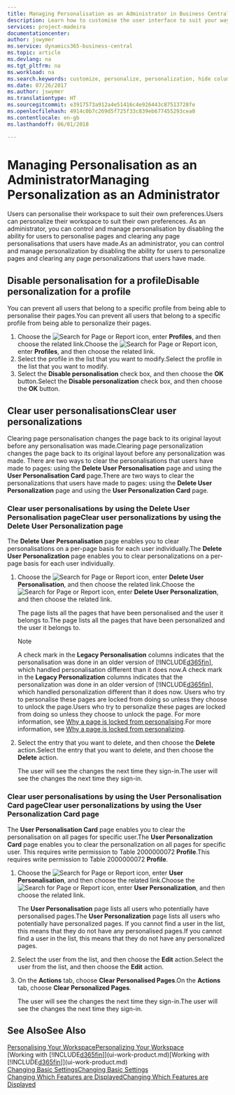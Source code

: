 ```yaml
---
title: Managing Personalisation as an Administrator in Business Central | Microsoft Docs
description: Learn how to customise the user interface to suit your way of working.
services: project-madeira
documentationcenter: 
author: jswymer
ms.service: dynamics365-business-central
ms.topic: article
ms.devlang: na
ms.tgt_pltfrm: na
ms.workload: na
ms.search.keywords: customize, personalize, personalization, hide columns, remove fields, move fields
ms.date: 07/26/2017
ms.author: jswymer
ms.translationtype: HT
ms.sourcegitcommit: e3917573a912a4e51416c4e926443c87513728fe
ms.openlocfilehash: 4914c0b7c269d5f725f33c839eb677455293cea0
ms.contentlocale: en-gb
ms.lasthandoff: 06/01/2018

---
```

# <a name="managing-personalization-as-an-administrator"></a><span data-ttu-id="68281-103">Managing Personalisation as an Administrator</span><span class="sxs-lookup"><span data-stu-id="68281-103">Managing Personalization as an Administrator</span></span>
<!--NAV in the Web client-->
<span data-ttu-id="68281-104">Users can personalise their workspace to suit their own preferences.</span><span class="sxs-lookup"><span data-stu-id="68281-104">Users can personalize their workspace to suit their own preferences.</span></span> <span data-ttu-id="68281-105">As an administrator, you can control and manage personalisation by disabling the ability for users to personalise pages and clearing any page personalisations that users have made.</span><span class="sxs-lookup"><span data-stu-id="68281-105">As an administrator, you can control and manage personalization by disabling the ability for users to personalize pages and clearing any page personalizations that users have made.</span></span>

## <a name="disable-personalization-for-a-profile"></a><span data-ttu-id="68281-106">Disable personalisation for a profile</span><span class="sxs-lookup"><span data-stu-id="68281-106">Disable personalization for a profile</span></span>
<span data-ttu-id="68281-107">You can prevent all users that belong to a specific profile from being able to personalise their pages.</span><span class="sxs-lookup"><span data-stu-id="68281-107">You can prevent all users that belong to a specific profile from being able to personalize their pages.</span></span>
1.  <span data-ttu-id="68281-108">Choose the ![Search for Page or Report](media/ui-search/search_small.png "Search for Page or Report icon") icon, enter **Profiles**, and then choose the related link.</span><span class="sxs-lookup"><span data-stu-id="68281-108">Choose the ![Search for Page or Report](media/ui-search/search_small.png "Search for Page or Report icon") icon, enter **Profiles**, and then choose the related link.</span></span>
2.  <span data-ttu-id="68281-109">Select the profile in the list that you want to modify.</span><span class="sxs-lookup"><span data-stu-id="68281-109">Select the profile in the list that you want to modify.</span></span>
3. <span data-ttu-id="68281-110">Select the **Disable personalisation** check box, and then choose the **OK** button.</span><span class="sxs-lookup"><span data-stu-id="68281-110">Select the **Disable personalization** check box, and then choose the **OK** button.</span></span>

## <a name="clear-user-personalizations"></a><span data-ttu-id="68281-111">Clear user personalisations</span><span class="sxs-lookup"><span data-stu-id="68281-111">Clear user personalizations</span></span>

<span data-ttu-id="68281-112">Clearing page personalisation changes the page back to its original layout before any personalisation was made.</span><span class="sxs-lookup"><span data-stu-id="68281-112">Clearing page personalization changes the page back to its original layout before any personalization was made.</span></span> <span data-ttu-id="68281-113">There are two ways to clear the personalisations that users have made to pages: using the **Delete User Personalisation** page and using the **User Personalisation Card** page.</span><span class="sxs-lookup"><span data-stu-id="68281-113">There are two ways to clear the personalizations that users have made to pages: using the **Delete User Personalization** page and using the **User Personalization Card** page.</span></span>

### <a name="clear-user-personalizations-by-using-the-delete-user-personalization-page"></a><span data-ttu-id="68281-114">Clear user personalisations by using the Delete User Personalisation page</span><span class="sxs-lookup"><span data-stu-id="68281-114">Clear user personalizations by using the Delete User Personalization page</span></span>

<span data-ttu-id="68281-115">The **Delete User Personalisation** page enables you to clear personalisations on a per-page basis for each user individually.</span><span class="sxs-lookup"><span data-stu-id="68281-115">The **Delete User Personalization** page enables you to clear personalizations on a per-page basis for each user individually.</span></span>

1.  <span data-ttu-id="68281-116">Choose the ![Search for Page or Report](media/ui-search/search_small.png "Search for Page or Report icon") icon, enter **Delete User Personalisation**, and then choose the related link.</span><span class="sxs-lookup"><span data-stu-id="68281-116">Choose the ![Search for Page or Report](media/ui-search/search_small.png "Search for Page or Report icon") icon, enter **Delete User Personalization**, and then choose the related link.</span></span>

    <span data-ttu-id="68281-117">The page lists all the pages that have been personalised and the user it belongs to.</span><span class="sxs-lookup"><span data-stu-id="68281-117">The page lists all the pages that have been personalized and the user it belongs to.</span></span>

    >[!NOTE]
    > <span data-ttu-id="68281-118">A check mark in the **Legacy Personalisation** columns indicates that the personalisation was done in an older version of [!INCLUDE[d365fin](includes/d365fin_md.md)], which handled personalisation different than it does now.</span><span class="sxs-lookup"><span data-stu-id="68281-118">A check mark in the **Legacy Personalization** columns indicates that the personalization was done in an older version of [!INCLUDE[d365fin](includes/d365fin_md.md)], which handled personalization different than it does now.</span></span> <span data-ttu-id="68281-119">Users who try to personalise these pages are locked from doing so unless they choose to unlock the page.</span><span class="sxs-lookup"><span data-stu-id="68281-119">Users who try to personalize these pages are locked from doing so unless they choose to unlock the page.</span></span> <span data-ttu-id="68281-120">For more information, see [Why a page is locked from personalising](ui-personalization-locked.md).</span><span class="sxs-lookup"><span data-stu-id="68281-120">For more information, see [Why a page is locked from personalizing](ui-personalization-locked.md).</span></span>

2. <span data-ttu-id="68281-121">Select the entry that you want to delete, and then choose the **Delete** action.</span><span class="sxs-lookup"><span data-stu-id="68281-121">Select the entry that you want to delete, and then choose the **Delete** action.</span></span>

    <span data-ttu-id="68281-122">The user will see the changes the next time they sign-in.</span><span class="sxs-lookup"><span data-stu-id="68281-122">The user will see the changes the next time they sign-in.</span></span>

### <a name="clear-user-personalizations-by-using-the-user-personalization-card-page"></a><span data-ttu-id="68281-123">Clear user personalisations by using the User Personalisation Card page</span><span class="sxs-lookup"><span data-stu-id="68281-123">Clear user personalizations by using the User Personalization Card page</span></span>

<span data-ttu-id="68281-124">The **User Personalisation Card** page enables you to clear the personalisation on all pages for specific user.</span><span class="sxs-lookup"><span data-stu-id="68281-124">The **User Personalization Card** page enables you to clear the personalization on all pages for specific user.</span></span> <span data-ttu-id="68281-125">This requires write permission to Table 2000000072 **Profile**.</span><span class="sxs-lookup"><span data-stu-id="68281-125">This requires write permission to Table 2000000072 **Profile**.</span></span>

1.  <span data-ttu-id="68281-126">Choose the ![Search for Page or Report](media/ui-search/search_small.png "Search for Page or Report icon") icon, enter **User Personalisation**, and then choose the related link.</span><span class="sxs-lookup"><span data-stu-id="68281-126">Choose the ![Search for Page or Report](media/ui-search/search_small.png "Search for Page or Report icon") icon, enter **User Personalization**, and then choose the related link.</span></span>

    <span data-ttu-id="68281-127">The **User Personalisation** page lists all users who potentially have personalised pages.</span><span class="sxs-lookup"><span data-stu-id="68281-127">The **User Personalization** page lists all users who potentially have personalized pages.</span></span> <span data-ttu-id="68281-128">If you cannot find a user in the list, this means that they do not have any personalised pages.</span><span class="sxs-lookup"><span data-stu-id="68281-128">If you cannot find a user in the list, this means that they do not have any personalized pages.</span></span>

2. <span data-ttu-id="68281-129">Select the user from the list, and then choose the **Edit** action.</span><span class="sxs-lookup"><span data-stu-id="68281-129">Select the user from the list, and then choose the **Edit** action.</span></span>

3.  <span data-ttu-id="68281-130">On the **Actions** tab, choose **Clear Personalised Pages**.</span><span class="sxs-lookup"><span data-stu-id="68281-130">On the **Actions** tab, choose **Clear Personalized Pages**.</span></span>

    <span data-ttu-id="68281-131">The user will see the changes the next time they sign-in.</span><span class="sxs-lookup"><span data-stu-id="68281-131">The user will see the changes the next time they sign-in.</span></span>

## <a name="see-also"></a><span data-ttu-id="68281-132">See Also</span><span class="sxs-lookup"><span data-stu-id="68281-132">See Also</span></span>
[<span data-ttu-id="68281-133">Personalising Your Workspace</span><span class="sxs-lookup"><span data-stu-id="68281-133">Personalizing Your Workspace</span></span>](ui-personalization-user.md)  
<span data-ttu-id="68281-134">[Working with [!INCLUDE[d365fin](includes/d365fin_md.md)]](ui-work-product.md)</span><span class="sxs-lookup"><span data-stu-id="68281-134">[Working with [!INCLUDE[d365fin](includes/d365fin_md.md)]](ui-work-product.md)</span></span>  
[<span data-ttu-id="68281-135">Changing Basic Settings</span><span class="sxs-lookup"><span data-stu-id="68281-135">Changing Basic Settings</span></span>](ui-change-basic-settings.md)  
[<span data-ttu-id="68281-136">Changing Which Features are Displayed</span><span class="sxs-lookup"><span data-stu-id="68281-136">Changing Which Features are Displayed</span></span>](ui-experiences.md)  

